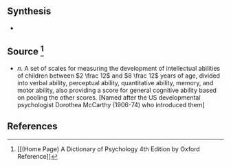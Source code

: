 ## Synthesis
- 
## Source [^1]
- $n$. A set of scales for measuring the development of intellectual abilities of children between $2 \frac 12$ and $8 \frac 12$ years of age, divided into verbal ability, perceptual ability, quantitative ability, memory, and motor ability, also providing a score for general cognitive ability based on pooling the other scores. \[Named after the US developmental psychologist Dorothea McCarthy (1906-74) who introduced them]
## References

[^1]: [[(Home Page) A Dictionary of Psychology 4th Edition by Oxford Reference]]